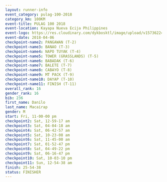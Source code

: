 ```yaml
---
layout: runner-info 
event_category: pulag-100-2018 
category_km: 100KM 
event-title: PULAG 100 2018 
event-location: Kayapa Nueva Ecija Philippines 
event-logo: https://res.cloudinary.com/dykbosktl/image/upload/v1573622467/Logo/logo-p1_tnutwz.jpg 
event-date: 2018-04-06 
checkpoint-name2: PANGAWAN (T-2) 
checkpoint-name3: BANAO (T-3) 
checkpoint-name4: NAPO TUYAK (T-4) 
checkpoint-name5: TOWER (GRASSLANDS) (T-5) 
checkpoint-name6: BABADAK (T-6) 
checkpoint-name7: BALETE (T-7) 
checkpoint-name8: CABAYO (T-8) 
checkpoint-name9: MT PACK (T-9) 
checkpoint-name10: DAYAP (T-10) 
checkpoint-name11: FINISH (T-11) 
overall_rank: 16
gender_rank: 16
bib: 236
first_name: Danilo
last_name: Macairap
gender: M
start: Fri, 11-00-00 pm
checkpoint2: Sat, 12-59-17 am
checkpoint3: Sat, 04-04-18 am
checkpoint4: Sat, 06-42-57 am
checkpoint5: Sat, 10-23-08 am
checkpoint6: Sat, 11-45-00 am
checkpoint7: Sat, 01-52-47 pm
checkpoint8: Sat, 04-49-22 pm
checkpoint9: Sat, 06-16-47 pm
checkpoint10: Sat, 10-03-10 pm
checkpoint11: Sun, 12-54-38 am
finish: 25-54-38
status: FINISHER
---
```

